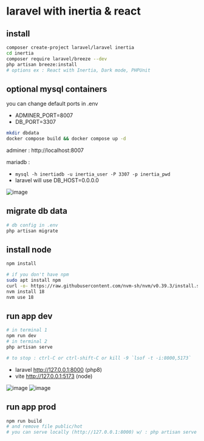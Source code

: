 # laravel with inertia & react

## install
```bash
composer create-project laravel/laravel inertia
cd inertia
composer require laravel/breeze --dev
php artisan breeze:install
# options ex : React with Inertia, Dark mode, PHPUnit
```

## optional mysql containers

you can change default ports in .env
- ADMINER_PORT=8007
- DB_PORT=3307

```bash
mkdir dbdata
docker compose build && docker compose up -d
```

adminer : http://localhost:8007

mariadb :
- `mysql -h inertiadb -u inertia_user -P 3307 -p inertia_pwd`
- laravel will use DB_HOST=0.0.0.0

![image](https://github.com/st2f/inertia/assets/66139812/e125943c-b12e-4a3f-adf8-7a05cc840e45)

## migrate db data

```bash
# db config in .env
php artisan migrate
```

## install node

```bash
npm install

# if you don't have npm
sudo apt install npm
curl -o- https://raw.githubusercontent.com/nvm-sh/nvm/v0.39.3/install.sh | bash
nvm install 18
nvm use 18
```

## run app dev

```bash
# in terminal 1
npm run dev
# in terminal 2
php artisan serve

# to stop : ctrl-C or ctrl-shift-C or kill -9 `lsof -t -i:8000,5173`
```

- laravel http://127.0.0.1:8000 (php8)
- vite http://127.0.0.1:5173 (node)

![image](https://github.com/st2f/inertia/assets/66139812/29bb3fe8-52c5-4a81-ab70-940edf0a69b6)
![image](https://github.com/st2f/inertia/assets/66139812/8264486e-48fd-488a-990d-4e4b559448bc)


## run app prod
```bash
npm run build
# and remove file public/hot
# you can serve locally (http://127.0.0.1:8000) w/ : php artisan serve
```

